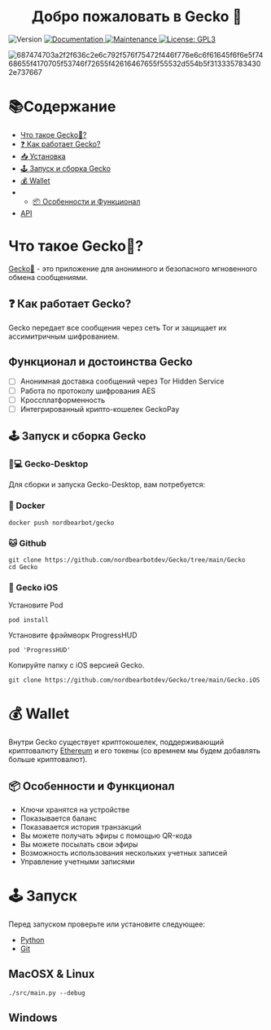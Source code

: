 <h1 align="center">Добро пожаловать в Gecko 👋</h1>
<p>
  <img alt="Version" src="https://img.shields.io/badge/version-1.1-blue.svg?cacheSeconds=2592000" />
  <a href="https://github.com/kefranabg/readme-md-generator#readme" target="_blank">
    <img alt="Documentation" src="https://img.shields.io/badge/documentation-yes-brightgreen.svg" />
  </a>
  <a href="https://github.com/kefranabg/readme-md-generator/graphs/commit-activity" target="_blank">
    <img alt="Maintenance" src="https://img.shields.io/badge/Maintained%3F-yes-green.svg" />
  </a>
  <a href="https://github.com/kefranabg/readme-md-generator/blob/master/LICENSE" target="_blank">
    <img alt="License: GPL3" src="https://img.shields.io/github/license/nordbearbotdev/Mitoo" />
  </a>
</p>





![687474703a2f2f636c2e6c792f576f75472f446f776e6c6f61645f6f6e5f7468655f4170705f53746f72655f42616467655f55532d554b5f3133357834302e737667](https://user-images.githubusercontent.com/85753549/174477372-a8beeb23-2122-4cc4-8ba7-261dd0349031.svg)


# 📚Содержание
* [Что такое Gecko🦎?]()
* [❓ Как работает Gecko?]()
* [📥 Установка]()
* [🕹️ Запуск и сборка Gecko]()
* [💰 Wallet]()
* * [📦 Особенности и Функционал]()
* [API]()

# Что такое Gecko🦎?
[Gecko🦎](https://github.com/nordbearbotdev/Gecko) - это приложение для анонимного и безопасного мгновенного обмена сообщениями.

## ❓ Как работает Gecko?
Gecko передает все сообщения через сеть Tor и защищает их ассимитричным шифрованием.

## Функционал и достоинства Gecko
- [ ] Анонимная доставка сообщений через Tor Hidden Service
- [ ] Работа по протоколу шифрования AES
- [ ] Кроссплатформенность
- [ ] Интегрированный крипто-кошелек GeckoPay

## 🕹️ Запуск и сборка Gecko
### 🦎💻 Gecko-Desktop
Для сборки и запуска Gecko-Desktop, вам потребуется:

### 🐳 Docker
```shell
docker push nordbearbot/gecko
```
### 🐱 Github
```shell
git clone https://github.com/nordbearbotdev/Gecko/tree/main/Gecko
cd Gecko
```

### 🍏 Gecko iOS  
Установите Pod
```shell
pod install
```
Установите фрэймворк ProgressHUD
```shell
pod 'ProgressHUD'
```
Копируйте папку с iOS версией Gecko.
```shell
git clone https://github.com/nordbearbotdev/Gecko/tree/main/Gecko.iOS
```

# 💰 Wallet
Внутри Gecko существует криптокошелек, поддерживающий криптовалюту [Ethereum](https://ethereum.org/en/) и его токены (со времнем мы будем добавлять больше криптовалют).

## 📦 Особенности и Функционал
* Ключи хранятся на устройстве
* Показывается баланс
* Показавается история транзакций
* Вы можете получать эфиры с помощью QR-кода
* Вы можете посылать свои эфиры
* Возможность использования нескольких учетных записей
* Управление учетными записями

# 🕹️ Запуск
Перед запуском проверьте или установите следующее:
- [Python]()
- [Git]()

## MacOSX & Linux

```shell
./src/main.py --debug

```

## Windows

```

```
